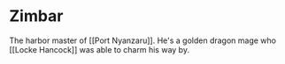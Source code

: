 # Zimbar
The harbor master of [[Port Nyanzaru]]. He's a golden dragon mage who [[Locke Hancock]] was able to charm his way by.
